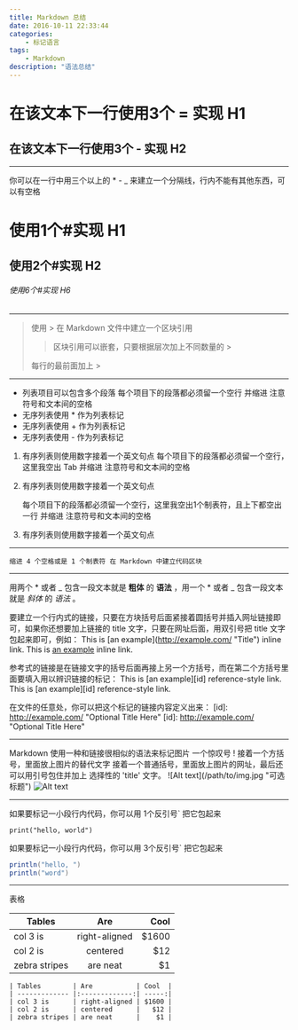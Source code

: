 ```yaml
---
title: Markdown 总结
date: 2016-10-11 22:33:44
categories:
	- 标记语言
tags:
	- Markdown
description: "语法总结"
---
```


在该文本下一行使用3个 = 实现 H1
===
在该文本下一行使用3个 - 实现 H2
---


---
你可以在一行中用三个以上的 * - _ 来建立一个分隔线，行内不能有其他东西，可以有空格

# 使用1个#实现 H1

## 使用2个#实现 H2

###### 使用6个#实现 H6

**********

> 使用 \> 在 Markdown 文件中建立一个区块引用
>
>> 区块引用可以嵌套，只要根据层次加上不同数量的 \>
>
> 每行的最前面加上 \>


---

* 列表项目可以包含多个段落
 每个项目下的段落都必须留一个空行
 并缩进
 注意符号和文本间的空格
* 无序列表使用 \* 作为列表标记
* 无序列表使用 \+ 作为列表标记
* 无序列表使用 \- 作为列表标记

1. 有序列表则使用数字接着一个英文句点
	每个项目下的段落都必须留一个空行，这里我空出 Tab
	并缩进
	注意符号和文本间的空格
2. 有序列表则使用数字接着一个英文句点

	每个项目下的段落都必须留一个空行，这里我空出1个制表符，且上下都空出一行
	并缩进
	注意符号和文本间的空格

3. 有序列表则使用数字接着一个英文句点
 
---

	缩进 4 个空格或是 1 个制表符 在 Markdown 中建立代码区块

---

用两个 \* 或者 \_ 包含一段文本就是 **粗体** 的 __语法__ ，用一个 \* 或者 \_ 包含一段文本就是 *斜体* 的 _语法_ 。


要建立一个行内式的链接，只要在方块括号后面紧接着圆括号并插入网址链接即可，如果你还想要加上链接的 title 文字，只要在网址后面，用双引号把 title 文字包起来即可，例如：
This is \[an example](http://example.com/ "Title") inline link.
This is [an example](http://example.com/ "Title") inline link.

参考式的链接是在链接文字的括号后面再接上另一个方括号，而在第二个方括号里面要填入用以辨识链接的标记：
This is \[an example]\[id] reference-style link.
This is [an example][id] reference-style link.

在文件的任意处，你可以把这个标记的链接内容定义出来：
\[id]: http://example.com/  "Optional Title Here"
[id]: http://example.com/  "Optional Title Here"


- - -

Markdown 使用一种和链接很相似的语法来标记图片
一个惊叹号 ! 接着一个方括号，里面放上图片的替代文字 接着一个普通括号，里面放上图片的网址，最后还可以用引号包住并加上 选择性的 'title' 文字。
\!\[Alt text](/path/to/img.jpg "可选标题")
![Alt text](/path/to/img.jpg "Optional title")

- - -

如果要标记一小段行内代码，你可以用 1个反引号\` 把它包起来

`print("hello, world")`

如果要标记一小段行内代码，你可以用 3个反引号\` 把它包起来

```JAVA
println("hello, ")
println("word")
```


- - -

表格

| Tables        | Are           | Cool  |
| ------------- |:-------------:| -----:|
| col 3 is      | right-aligned | $1600 |
| col 2 is      | centered      |   $12 |
| zebra stripes | are neat      |    $1 |

```
| Tables        | Are           | Cool  |
| ------------- |:-------------:| -----:|
| col 3 is      | right-aligned | $1600 |
| col 2 is      | centered      |   $12 |
| zebra stripes | are neat      |    $1 |
```